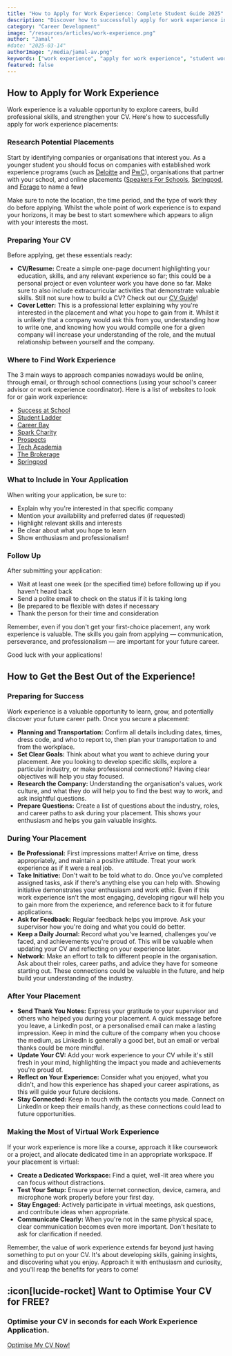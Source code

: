 ```yaml
---
title: "How to Apply for Work Experience: Complete Student Guide 2025"
description: "Discover how to successfully apply for work experience in 2025 with our complete student guide. Learn CV preparation, find opportunities, nail your application, and maximise your placement for future career success."
category: "Career Development"
image: "/resources/articles/work-experience.png"
author: "Jamal"
#date: "2025-03-14"
authorImage: "/media/jamal-av.png"
keywords: ["work experience", "apply for work experience", "student work experience", "work experience placement", "work experience application", "find work experience", "virtual work experience"]
featured: false
---
```


## How to Apply for Work Experience

Work experience is a valuable opportunity to explore careers, build professional skills, and strengthen your CV. Here's how to successfully apply for work experience placements:

### Research Potential Placements

Start by identifying companies or organisations that interest you. As a younger student you should focus on companies with established work experience programs (such as [Deloitte](https://www.deloitte.com/uk/en/careers/early-careers/early-careers-programmes.html) and [PwC](https://www.pwc.co.uk/careers/early-careers/our-programmes/insight-weeks.html)), organisations that partner with your school, and online placements ([Speakers For Schools](https://www.speakersforschools.org/work-experience-opportunities/), [Springpod](https://www.springpod.com/), and [Forage](https://www.theforage.com/) to name a few)

Make sure to note the location, the time period, and the type of work they do before applying. Whilst the whole point of work experience is to expand your horizons, it may be best to start somewhere which appears to align with your interests the most.

### Preparing Your CV

Before applying, get these essentials ready:

*   **CV/Resume:** Create a simple one-page document highlighting your education, skills, and any relevant experience so far; this could be a personal project or even volunteer work you have done so far. Make sure to also include extracurricular activities that demonstrate valuable skills. Still not sure how to build a CV? Check out our [CV Guide](/resources/cv-guide)!
*   **Cover Letter:** This is a professional letter explaining why you're interested in the placement and what you hope to gain from it. Whilst it is unlikely that a company would ask this from you, understanding how to write one, and knowing how you would compile one for a given company will increase your understanding of the role, and the mutual relationship between yourself and the company.

### Where to Find Work Experience

The 3 main ways to approach companies nowadays would be online, through email, or through school connections (using your school's career advisor or work experience coordinator). Here is a list of websites to look for or gain work experience:

*   [Success at School](https://www.successatschool.org/)
*   [Student Ladder](https://studentladder.co.uk/work-experience/)
*   [Career Bay](https://careerbay.co.uk/)
*   [Spark Charity](https://sparkcharity.org.uk/what-we-do/work-experience/)
*   [Prospects](https://www.prospects.ac.uk/jobs-and-work-experience/work-experience-and-internships)
*   [Tech Academia](https://www.techacademia.co.uk/work-experience/)
*   [The Brokerage](https://www.thebrokerage.org.uk/jobs-work-experience/)
*   [Springpod](https://www.springpod.com/) 

### What to Include in Your Application

When writing your application, be sure to:

*   Explain why you're interested in that specific company
*   Mention your availability and preferred dates (if requested)
*   Highlight relevant skills and interests
*   Be clear about what you hope to learn
*   Show enthusiasm and professionalism!

### Follow Up

After submitting your application:

*   Wait at least one week (or the specified time) before following up if you haven't heard back
*   Send a polite email to check on the status if it is taking long
*   Be prepared to be flexible with dates if necessary
*   Thank the person for their time and consideration

Remember, even if you don't get your first-choice placement, any work experience is valuable. The skills you gain from applying — communication, perseverance, and professionalism — are important for your future career.

Good luck with your applications!

## How to Get the Best Out of the Experience!

### Preparing for Success

Work experience is a valuable opportunity to learn, grow, and potentially discover your future career path. Once you secure a placement:

*   **Planning and Transportation:** Confirm all details including dates, times, dress code, and who to report to, then plan your transportation to and from the workplace.
*   **Set Clear Goals:** Think about what you want to achieve during your placement. Are you looking to develop specific skills, explore a particular industry, or make professional connections? Having clear objectives will help you stay focused.
*   **Research the Company:** Understanding the organisation's values, work culture, and what they do will help you to find the best way to work, and ask insightful questions.
*   **Prepare Questions:** Create a list of questions about the industry, roles, and career paths to ask during your placement. This shows your enthusiasm and helps you gain valuable insights.

### During Your Placement

*   **Be Professional:** First impressions matter! Arrive on time, dress appropriately, and maintain a positive attitude. Treat your work experience as if it were a real job.
*   **Take Initiative:** Don't wait to be told what to do. Once you've completed assigned tasks, ask if there's anything else you can help with. Showing initiative demonstrates your enthusiasm and work ethic. Even if this work experience isn’t the most engaging, developing rigour will help you to gain more from the experience, and reference back to it for future applications.
*   **Ask for Feedback:** Regular feedback helps you improve. Ask your supervisor how you're doing and what you could do better.
*   **Keep a Daily Journal:** Record what you've learned, challenges you've faced, and achievements you're proud of. This will be valuable when updating your CV and reflecting on your experience later.
*   **Network:** Make an effort to talk to different people in the organisation. Ask about their roles, career paths, and advice they have for someone starting out. These connections could be valuable in the future, and help build your understanding of the industry.

### After Your Placement

*   **Send Thank You Notes:** Express your gratitude to your supervisor and others who helped you during your placement. A quick message before you leave, a LinkedIn post, or a personalised email can make a lasting impression. Keep in mind the culture of the company when you choose the medium, as LinkedIn is generally a good bet, but an email or verbal thanks could be more mindful.
*   **Update Your CV:** Add your work experience to your CV while it's still fresh in your mind, highlighting the impact you made and achievements you're proud of.
*   **Reflect on Your Experience:** Consider what you enjoyed, what you didn't, and how this experience has shaped your career aspirations, as this will guide your future decisions.
*   **Stay Connected:** Keep in touch with the contacts you made. Connect on LinkedIn or keep their emails handy, as these connections could lead to future opportunities.

### Making the Most of Virtual Work Experience

If your work experience is more like a course, approach it like coursework or a project, and allocate dedicated time in an appropriate workspace. If your placement is virtual:

*   **Create a Dedicated Workspace:** Find a quiet, well-lit area where you can focus without distractions.
*   **Test Your Setup:** Ensure your internet connection, device, camera, and microphone work properly before your first day.
*   **Stay Engaged:** Actively participate in virtual meetings, ask questions, and contribute ideas when appropriate.
*   **Communicate Clearly:** When you're not in the same physical space, clear communication becomes even more important. Don't hesitate to ask for clarification if needed.

Remember, the value of work experience extends far beyond just having something to put on your CV. It's about developing skills, gaining insights, and discovering what you enjoy. Approach it with enthusiasm and curiosity, and you'll reap the benefits for years to come!

## :icon[lucide-rocket] Want to Optimise Your CV for FREE?

<div class="article-cta">
  <h3 class="article-cta-title">Optimise your CV in seconds for each Work Experience Application.</h3>
  <a href="/optimise-cv" class="article-cta-button">Optimise My CV Now!</a>
</div>